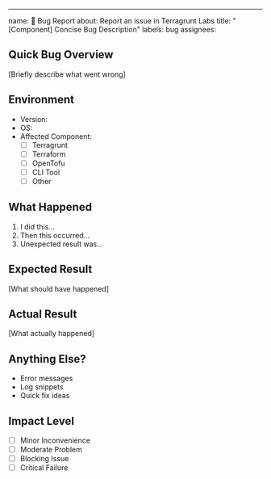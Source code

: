 ---

name: 🐞 Bug Report
about: Report an issue in Terragrunt Labs
title: "[Component] Concise Bug Description"
labels: bug
assignees:

## Quick Bug Overview

[Briefly describe what went wrong]

## Environment

- Version:
- OS:
- Affected Component:
  - [ ] Terragrunt
  - [ ] Terraform
  - [ ] OpenTofu
  - [ ] CLI Tool
  - [ ] Other

## What Happened

1. I did this...
2. Then this occurred...
3. Unexpected result was...

## Expected Result

[What should have happened]

## Actual Result

[What actually happened]

## Anything Else?

- Error messages
- Log snippets
- Quick fix ideas

## Impact Level

- [ ] Minor Inconvenience
- [ ] Moderate Problem
- [ ] Blocking Issue
- [ ] Critical Failure
